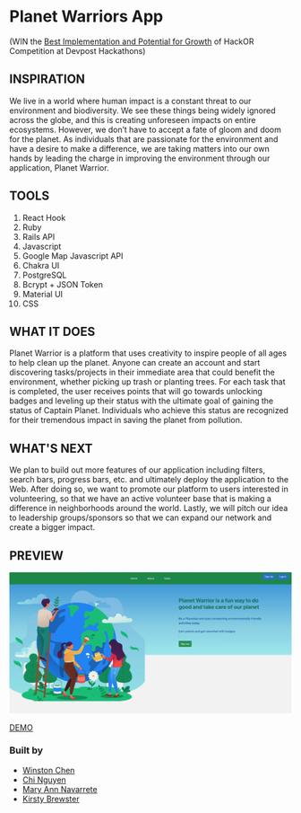 
# Planet Warriors App 
(WIN the [Best Implementation and Potential for Growth](https://devpost.com/software/planet-warrior) of HackOR Competition at Devpost Hackathons)



## INSPIRATION

We live in a world where human impact is a constant threat to our environment and biodiversity. We see these things being widely ignored across the globe, and this is creating unforeseen impacts on entire ecosystems. However, we don’t have to accept a fate of gloom and doom for the planet. As individuals that are passionate for the environment and have a desire to make a difference, we are taking matters into our own hands by leading the charge in improving the environment through our application, Planet Warrior.

## TOOLS

1. React Hook
2. Ruby
3. Rails API
4. Javascript
5. Google Map Javascript API
6. Chakra UI
7. PostgreSQL
8. Bcrypt + JSON Token
9. Material UI
10. CSS

## WHAT IT DOES

Planet Warrior is a platform that uses creativity to inspire people of all ages to help clean up the planet. Anyone can create an account and start discovering tasks/projects in their immediate area that could benefit the environment, whether picking up trash or planting trees. For each task that is completed, the user receives points that will go towards unlocking badges and leveling up their status with the ultimate goal of gaining the status of Captain Planet. Individuals who achieve this status are recognized for their tremendous impact in saving the planet from pollution.

## WHAT'S NEXT

We plan to build out more features of our application including filters, search bars, progress bars, etc. and ultimately deploy the application to the Web. After doing so, we want to promote our platform to users interested in volunteering, so that we have an active volunteer base that is making a difference in neighborhoods around the world. Lastly, we will pitch our idea to leadership groups/sponsors so that we can expand our network and create a bigger impact.


## PREVIEW


![](preview.png)



[DEMO](https://planetwarriors.netlify.app/)


### Built by 
* [Winston Chen](https://www.linkedin.com/in/winston-c/)
* [Chi Nguyen](https://www.linkedin.com/in/chi-nguyen-swe/)
* [Mary Ann Navarrete](https://www.linkedin.com/in/maryannnavarrete/)
* [Kirsty Brewster](https://www.linkedin.com/in/kirstybrewster/)
